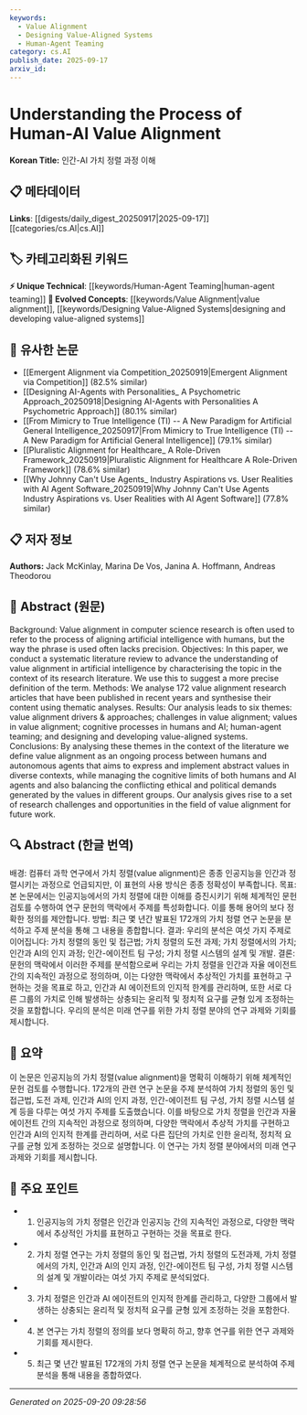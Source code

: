 ```yaml
---
keywords:
  - Value Alignment
  - Designing Value-Aligned Systems
  - Human-Agent Teaming
category: cs.AI
publish_date: 2025-09-17
arxiv_id:
---
```


<!-- KEYWORD_LINKING_METADATA:
{
  "processed_timestamp": "2025-09-22 22:43:27.777697",
  "vocabulary_version": "1.0",
  "selected_keywords": [
    "Value Alignment",
    "Designing Value-Aligned Systems",
    "Human-Agent Teaming"
  ],
  "rejected_keywords": [
    "Cognitive Processes in Humans and AI"
  ],
  "similarity_scores": {
    "Value Alignment": 0.9,
    "Designing Value-Aligned Systems": 0.85,
    "Human-Agent Teaming": 0.82
  },
  "extraction_method": "AI_prompt_based",
  "budget_applied": true
}
-->

# Understanding the Process of Human-AI Value Alignment

**Korean Title:** 인간-AI 가치 정렬 과정 이해

## 📋 메타데이터

**Links**: [[digests/daily_digest_20250917|2025-09-17]]       [[categories/cs.AI|cs.AI]]

## 🏷️ 카테고리화된 키워드
**⚡ Unique Technical**: [[keywords/Human-Agent Teaming|human-agent teaming]]
**🚀 Evolved Concepts**: [[keywords/Value Alignment|value alignment]], [[keywords/Designing Value-Aligned Systems|designing and developing value-aligned systems]]

## 🔗 유사한 논문
- [[Emergent Alignment via Competition_20250919|Emergent Alignment via Competition]] (82.5% similar)
- [[Designing AI-Agents with Personalities_ A Psychometric Approach_20250918|Designing AI-Agents with Personalities A Psychometric Approach]] (80.1% similar)
- [[From Mimicry to True Intelligence (TI) -- A New Paradigm for Artificial General Intelligence_20250917|From Mimicry to True Intelligence (TI) -- A New Paradigm for Artificial General Intelligence]] (79.1% similar)
- [[Pluralistic Alignment for Healthcare_ A Role-Driven Framework_20250919|Pluralistic Alignment for Healthcare A Role-Driven Framework]] (78.6% similar)
- [[Why Johnny Can't Use Agents_ Industry Aspirations vs. User Realities with AI Agent Software_20250919|Why Johnny Can't Use Agents Industry Aspirations vs. User Realities with AI Agent Software]] (77.8% similar)

## 📋 저자 정보

**Authors:** Jack McKinlay, Marina De Vos, Janina A. Hoffmann, Andreas Theodorou

## 📄 Abstract (원문)

Background: Value alignment in computer science research is often used to
refer to the process of aligning artificial intelligence with humans, but the
way the phrase is used often lacks precision. Objectives: In this paper, we
conduct a systematic literature review to advance the understanding of value
alignment in artificial intelligence by characterising the topic in the context
of its research literature. We use this to suggest a more precise definition of
the term. Methods: We analyse 172 value alignment research articles that have
been published in recent years and synthesise their content using thematic
analyses. Results: Our analysis leads to six themes: value alignment drivers &
approaches; challenges in value alignment; values in value alignment; cognitive
processes in humans and AI; human-agent teaming; and designing and developing
value-aligned systems. Conclusions: By analysing these themes in the context of
the literature we define value alignment as an ongoing process between humans
and autonomous agents that aims to express and implement abstract values in
diverse contexts, while managing the cognitive limits of both humans and AI
agents and also balancing the conflicting ethical and political demands
generated by the values in different groups. Our analysis gives rise to a set
of research challenges and opportunities in the field of value alignment for
future work.

## 🔍 Abstract (한글 번역)

배경: 컴퓨터 과학 연구에서 가치 정렬(value alignment)은 종종 인공지능을 인간과 정렬시키는 과정으로 언급되지만, 이 표현의 사용 방식은 종종 정확성이 부족합니다. 목표: 본 논문에서는 인공지능에서의 가치 정렬에 대한 이해를 증진시키기 위해 체계적인 문헌 검토를 수행하여 연구 문헌의 맥락에서 주제를 특성화합니다. 이를 통해 용어의 보다 정확한 정의를 제안합니다. 방법: 최근 몇 년간 발표된 172개의 가치 정렬 연구 논문을 분석하고 주제 분석을 통해 그 내용을 종합합니다. 결과: 우리의 분석은 여섯 가지 주제로 이어집니다: 가치 정렬의 동인 및 접근법; 가치 정렬의 도전 과제; 가치 정렬에서의 가치; 인간과 AI의 인지 과정; 인간-에이전트 팀 구성; 가치 정렬 시스템의 설계 및 개발. 결론: 문헌의 맥락에서 이러한 주제를 분석함으로써 우리는 가치 정렬을 인간과 자율 에이전트 간의 지속적인 과정으로 정의하며, 이는 다양한 맥락에서 추상적인 가치를 표현하고 구현하는 것을 목표로 하고, 인간과 AI 에이전트의 인지적 한계를 관리하며, 또한 서로 다른 그룹의 가치로 인해 발생하는 상충되는 윤리적 및 정치적 요구를 균형 있게 조정하는 것을 포함합니다. 우리의 분석은 미래 연구를 위한 가치 정렬 분야의 연구 과제와 기회를 제시합니다.

## 📝 요약

이 논문은 인공지능의 가치 정렬(value alignment)을 명확히 이해하기 위해 체계적인 문헌 검토를 수행합니다. 172개의 관련 연구 논문을 주제 분석하여 가치 정렬의 동인 및 접근법, 도전 과제, 인간과 AI의 인지 과정, 인간-에이전트 팀 구성, 가치 정렬 시스템 설계 등을 다루는 여섯 가지 주제를 도출했습니다. 이를 바탕으로 가치 정렬을 인간과 자율 에이전트 간의 지속적인 과정으로 정의하며, 다양한 맥락에서 추상적 가치를 구현하고 인간과 AI의 인지적 한계를 관리하며, 서로 다른 집단의 가치로 인한 윤리적, 정치적 요구를 균형 있게 조정하는 것으로 설명합니다. 이 연구는 가치 정렬 분야에서의 미래 연구 과제와 기회를 제시합니다.

## 🎯 주요 포인트

- 1. 인공지능의 가치 정렬은 인간과 인공지능 간의 지속적인 과정으로, 다양한 맥락에서 추상적인 가치를 표현하고 구현하는 것을 목표로 한다.

- 2. 가치 정렬 연구는 가치 정렬의 동인 및 접근법, 가치 정렬의 도전과제, 가치 정렬에서의 가치, 인간과 AI의 인지 과정, 인간-에이전트 팀 구성, 가치 정렬 시스템의 설계 및 개발이라는 여섯 가지 주제로 분석되었다.

- 3. 가치 정렬은 인간과 AI 에이전트의 인지적 한계를 관리하고, 다양한 그룹에서 발생하는 상충되는 윤리적 및 정치적 요구를 균형 있게 조정하는 것을 포함한다.

- 4. 본 연구는 가치 정렬의 정의를 보다 명확히 하고, 향후 연구를 위한 연구 과제와 기회를 제시한다.

- 5. 최근 몇 년간 발표된 172개의 가치 정렬 연구 논문을 체계적으로 분석하여 주제 분석을 통해 내용을 종합하였다.

---

*Generated on 2025-09-20 09:28:56*
